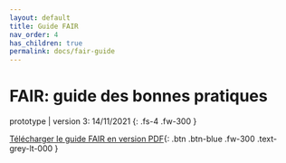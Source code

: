 ```yaml
---
layout: default
title: Guide FAIR
nav_order: 4
has_children: true
permalink: docs/fair-guide
---
```


# FAIR: guide des bonnes pratiques

prototype \| version 3: 14/11/2021
{: .fs-4 .fw-300 }

[Télécharger le guide FAIR en version PDF](/assets/FAIR-guide%20COSME2%20[v.3%2014.11.2021].pdf){: .btn .btn-blue .fw-300 .text-grey-lt-000 }